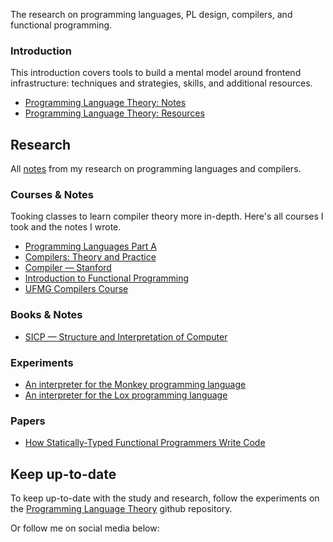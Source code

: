 The research on programming languages, PL design, compilers, and functional programming.

### Introduction

This introduction covers tools to build a mental model around frontend infrastructure: techniques and strategies, skills, and additional resources.

- [Programming Language Theory: Notes](/series/programming-language-theory)
- [Programming Language Theory: Resources](/series/programming-language-theory/resources)

<div class="series">

## Research

All [notes](./series/programming-language-theory) from my research on programming languages and compilers.

### Courses & Notes

Tooking classes to learn compiler theory more in-depth. Here's all courses I took and the notes I wrote.

- [Programming Languages Part A](https://github.com/imteekay/programming-language-research/tree/master/research/courses/programming-languages-part-a)
- [Compilers: Theory and Practice](https://github.com/imteekay/programming-language-research/tree/master/research/courses/compilers-theory-and-practice)
- [Compiler — Stanford](https://github.com/imteekay/programming-language-research/tree/master/research/courses/compilers-stanford-course)
- [Introduction to Functional Programming](https://github.com/imteekay/programming-language-research/tree/master/research/courses/introduction-to-functional-programming)
- [UFMG Compilers Course](https://github.com/imteekay/programming-language-research/tree/master/research/courses/ufmg-compilers-course)

### Books & Notes

- [SICP — Structure and Interpretation of Computer](https://github.com/imteekay/programming-language-research/tree/master/research/books/sicp)

### Experiments

- [An interpreter for the Monkey programming language](https://github.com/imteekay/monkey-ts)
- [An interpreter for the Lox programming language](https://github.com/imteekay/programming-language-research/tree/master/research/experiments/lox.ts)

### Papers

- [How Statically-Typed Functional Programmers Write Code](https://github.com/imteekay/programming-language-research/tree/master/research/papers/how-statically-typed-functional-programmers-write-code)

</div>

## Keep up-to-date

To keep up-to-date with the study and research, follow the experiments on the [Programming Language Theory](https://github.com/imteekay/programming-language-research) github repository.

Or follow me on social media below:
